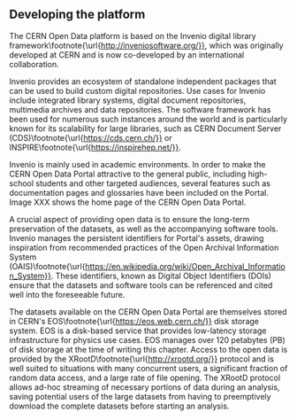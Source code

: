 ## Developing the platform

The CERN Open Data platform is based on the Invenio digital library framework\footnote{\url{http://inveniosoftware.org/}}, which was originally developed at CERN and is now co-developed by an international collaboration.

Invenio provides an ecosystem of standalone independent packages that can be used to build custom digital repositories. Use cases for Invenio include integrated library systems, digital document repositories, multimedia archives and data repositories. The software framework has been used for numerous such instances around the world and is particularly known for its scalability for large libraries, such as CERN Document Server (CDS)\footnote{\url{https://cds.cern.ch/}} or INSPIRE\footnote{\url{https://inspirehep.net/}}.

Invenio is mainly used in academic environments. In order to make the CERN Open Data Portal attractive to the general public, including high-school students and other targeted audiences, several features such as documentation pages and glossaries have been included on the Portal. Image XXX shows the home page of the CERN Open Data Portal.

A crucial aspect of providing open data is to ensure the long-term preservation of the datasets, as well as the accompanying software tools. Invenio manages the persistent identifiers for Portal's assets, drawing inspiration from recommended practices of the Open Archival Information System (OAIS)\footnote{\url{https://en.wikipedia.org/wiki/Open_Archival_Information_System}}. These identifiers, known as Digital Object Identifiers (DOIs) ensure that the datasets and software tools can be referenced and cited well into the foreseeable future.

The datasets available on the CERN Open Data Portal are themselves stored in CERN's EOS\footnote{\url{https://eos.web.cern.ch/}} disk storage system. EOS is a disk-based service that provides low-latency storage infrastructure for physics use cases. EOS manages over 120 petabytes (PB) of disk storage at the time of writing this chapter. Access to the open data is provided by the XRootD\footnote{\url{http://xrootd.org/}} protocol and is well suited to situations with many concurrent users, a significant fraction of random data access, and a large rate of file opening. The XRootD protocol allows ad-hoc streaming of necessary portions of data during an analysis, saving potential users of the large datasets from having to preemptively download the complete datasets before starting an analysis.
